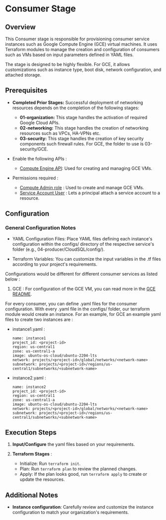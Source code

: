 # Consumer Stage

## Overview

This Consumer stage is responsible for provisioning consumer service instances such as Google Compute Engine (GCE) virtual machines. It uses Terraform modules to manage the creation and configuration of consumers such as VMs based on input parameters defined in YAML files.

The stage is designed to be highly flexible. For GCE, it allows customizations such as instance type, boot disk, network configuration, and attached storage.


## Prerequisites


- **Completed Prior Stages:** Successful deployment of networking resources depends on the completion of the following stages:

    - **01-organization:** This stage handles the activation of required Google Cloud APIs.
    - **02-networking:** This stage handles the creation of networking resources such as VPCs, HA-VPNs etc.
    - **03-security:** This stage handles the creation of key security components such firewall rules. For GCE, the folder to use is 03-security/GCE.

- Enable the following APIs :

    - [Compute Engine API](https://cloud.google.com/compute/docs/reference/rest/v1): Used for creating and managing GCE VMs.

- Permissions required :

    - [Compute Admin role](https://cloud.google.com/compute/docs/access/iam#compute.admin) : Used to create and manage GCE VMs.
    - [Service Account User](https://cloud.google.com/compute/docs/access/iam#iam.serviceAccountUser) : Lets a principal attach a service account to a resource.

## Configuration

### General Configuration Notes

- YAML Configuration Files: Place YAML files defining each instance's configuration within the configs/ directory of the respective service's folder (e.g., 04-producer/CloudSQL/config/).

- Terraform Variables: You can customize the input variables in the .tf files according to your project's requirements.

Configurations would be different for different consumer services as listed below :

1. GCE : For configuration of the GCE VM, you can read more in the [GCE README]((cloudnetworking-config-solution/execution/06-consumer/GCE/README.md)).

For every consumer, you can define .yaml files for the consumer configuration. With every .yaml file in the configs/ folder, our terraform module would create an instance. For an example, for GCE an example yaml files to create two instances are :

- instance1.yaml :

  ```
  name: instance1
  project_id: <project-id>
  region: us-central1
  zone: us-central1-a
  image: ubuntu-os-cloud/ubuntu-2204-lts
  network: projects/<project-id>/global/networks/<network-name>
  subnetwork: projects/<project-id>/regions/us-central1/subnetworks/<subnetwork-name>
  ```

- instance2.yaml :

  ```
  name: instance2
  project_id: <project-id>
  region: us-central1
  zone: us-central1-a
  image: ubuntu-os-cloud/ubuntu-2204-lts
  network: projects/<project-id>/global/networks/<network-name>
  subnetwork: projects/<project-id>/regions/us-central1/subnetworks/<subnetwork-name>
  ```

## Execution Steps

1. **Input/Configure** the yaml files based on your requirements.

2. **Terraform Stages** :

    - Initialize: Run `terraform init`.
    - Plan: Run `terraform plan` to review the planned changes.
    - Apply:  If the plan looks good, run `terraform apply` to create or update the resources.


## Additional Notes

- **Instance configuration**: Carefully review and customize the instance configuration to match your organization's requirements.
